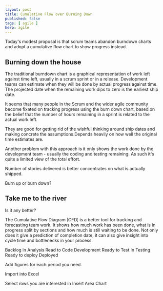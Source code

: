 ```yaml
---
layout: post
title: Cumulative Flow over Burning Down
published: false 
tags: [ agile ]
hero: agile
---
```


Today's modest proposal is that scrum teams abandon burndown charts and adopt 
a cumulative flow chart to show progress instead.

## Burning down the house

The traditional burndown chart is a graphical representation of work left against 
time left, usually in a scrum sprint or in a release. Development teams can estimate 
when they will be done by actual progress against time. The projected date when the 
remaining work dips to zero is the earliest ship date.
 
 <graphic here>
 
It seems that many people in the Scrum and the wider agile community become fixated 
on tracking progress using the burn down chart, based on the belief that the number of 
hours remaining in a sprint is related to the actual work left.

They are good for getting rid of the wishful thinking around ship dates and making concrete the 
assumptions.Depends heavily on how well the original time estimates are.

Another problem with this approach is it only shows the work done by the development team - 
usually the coding and testing remaining. As such it's quite a limited view of the total 
effort.

Number of stories delivered is better concentrates on what is actually shipped.

Burn up or burn down?


## Take me to the river

Is it any better?

The Cumulative Flow Diagram (CFD) is a better tool for tracking and forecasting team 
work. It shows how much work has been done, what is in progress split by sections and how 
much is still waiting to be done. Not only does it give a prediction of completion date, it can 
also give insight into cycle time and bottlenecks in your process.

Backlog
In Analysis 
Read to Code
Development
Ready to Test
In Testing
Ready to deploy
Deployed

Add figures for each period you need.

Import into Excel
<pic>

Select rows you are interested in
<pic>
Insert Area Chart





